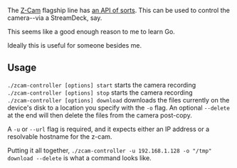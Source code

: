 The [Z-Cam](https://www.z-cam.com/) flagship line has [an API of sorts](https://github.com/imaginevision/Z-Camera-Doc/blob/master/E2/protocol/http.md). This can be used to control the camera--via a StreamDeck, say. 

This seems like a good enough reason to me to learn Go. 

Ideally this is useful for someone besides me. 

## Usage


`./zcam-controller [options] start` starts the camera recording  
`./zcam-controller [options] stop` starts the camera recording  
`./zcam-controller [options] download` downloads the files currently on the device's disk to a location you specify with the `-o` flag. An optional `--delete` at the end will then delete the files from the camera post-copy.

A `-u` or `--url` flag is required, and it expects either an IP address or a resolvable hostname for the z-cam. 

Putting it all together, `./zcam-controller -u 192.168.1.128 -o "/tmp" download --delete` is what a command looks like.